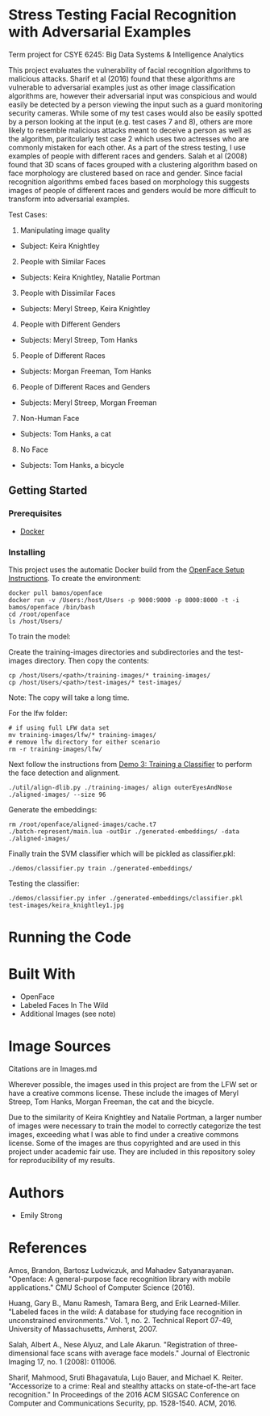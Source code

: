 # Stress Testing Facial Recognition with Adversarial Examples


Term project for CSYE 6245: Big Data Systems & Intelligence Analytics

This project evaluates the vulnerability of facial recognition algorithms to malicious attacks. Sharif et al (2016) found that these algorithms are vulnerable to adversarial examples just as other image classification algorithms are, however their adversarial input was conspicious and would easily be detected by a person viewing the input such as a guard monitoring security cameras. While some of my test cases would also be easily spotted by a person looking at the input (e.g. test cases 7 and 8), others are more likely to resemble malicious attacks meant to deceive a person as well as the algorithm, paritcularly test case 2 which uses two actresses who are commonly mistaken for each other. As a part of the stress testing, I use examples of people with different races and genders. Salah et al (2008) found that 3D scans of faces grouped with a clustering algorithm based on face morphology are clustered based on race and gender. Since facial recognition algorithms embed faces based on morphology this suggests images of people of different races and genders would be more difficult to transform into adversarial examples.

Test Cases:
1. Manipulating image quality
* Subject: Keira Knightley
2. People with Similar Faces
* Subjects: Keira Knightley, Natalie Portman
3. People with Dissimilar Faces
* Subjects: Meryl Streep, Keira Knightley
4. People with Different Genders
* Subjects: Meryl Streep, Tom Hanks
5. People of Different Races
* Subjects: Morgan Freeman, Tom Hanks
6. People of Different Races and Genders
* Subjects: Meryl Streep, Morgan Freeman
7. Non-Human Face
* Subjects: Tom Hanks, a cat
8. No Face
* Subjects: Tom Hanks, a bicycle

## Getting Started

### Prerequisites
* [Docker](https://www.docker.com/)

### Installing

This project uses the automatic Docker build from the [OpenFace Setup Instructions](https://cmusatyalab.github.io/openface/setup/). To create the environment:
```
docker pull bamos/openface
docker run -v /Users:/host/Users -p 9000:9000 -p 8000:8000 -t -i bamos/openface /bin/bash
cd /root/openface
ls /host/Users/
``````
To train the model: 

Create the training-images directories and subdirectories and the test-images directory. Then copy the contents:

```
cp /host/Users/<path>/training-images/* training-images/
cp /host/Users/<path>/test-images/* test-images/
``````
Note: The copy will take a long time.

For the lfw folder:
```
# if using full LFW data set
mv training-images/lfw/* training-images/
# remove lfw directory for either scenario
rm -r training-images/lfw/

``````

Next follow the instructions from [Demo 3: Training a Classifier](https://cmusatyalab.github.io/openface/demo-3-classifier/) to perform the face detection and alignment.

```
./util/align-dlib.py ./training-images/ align outerEyesAndNose ./aligned-images/ --size 96
``````

Generate the embeddings:

```
rm /root/openface/aligned-images/cache.t7
./batch-represent/main.lua -outDir ./generated-embeddings/ -data ./aligned-images/
``````

Finally train the SVM classifier which will be pickled as classifier.pkl:

```
./demos/classifier.py train ./generated-embeddings/
``````

Testing the classifier:
```
./demos/classifier.py infer ./generated-embeddings/classifier.pkl test-images/keira_knightley1.jpg
``````

# Running the Code

# Built With
* OpenFace
* Labeled Faces In The Wild
* Additional Images (see note)

# Image Sources
Citations are in Images.md

Wherever possible, the images used in this project are from the LFW set or have a creative commons license. These include the images of Meryl Streep, Tom Hanks, Morgan Freeman, the cat and the bicycle. 

Due to the similarity of Keira Knightley and Natalie Portman, a larger number of images were necessary to train the model to correctly categorize the test images, exceeding what I was able to find under a creative commons license. Some of the images are thus copyrighted and are used in this project under academic fair use. They are included in this repository soley for reproducibility of my results.

# Authors
* Emily Strong

# References

Amos, Brandon, Bartosz Ludwiczuk, and Mahadev Satyanarayanan. "Openface: A general-purpose face recognition library with mobile applications." CMU School of Computer Science (2016).

Huang, Gary B., Manu Ramesh, Tamara Berg, and Erik Learned-Miller. "Labeled faces in the wild: A database for studying face recognition in unconstrained environments." Vol. 1, no. 2. Technical Report 07-49, University of Massachusetts, Amherst, 2007.

Salah, Albert A., Nese Alyuz, and Lale Akarun. "Registration of three-dimensional face scans with average face models." Journal of Electronic Imaging 17, no. 1 (2008): 011006.

Sharif, Mahmood, Sruti Bhagavatula, Lujo Bauer, and Michael K. Reiter. "Accessorize to a crime: Real and stealthy attacks on state-of-the-art face recognition." In Proceedings of the 2016 ACM SIGSAC Conference on Computer and Communications Security, pp. 1528-1540. ACM, 2016.